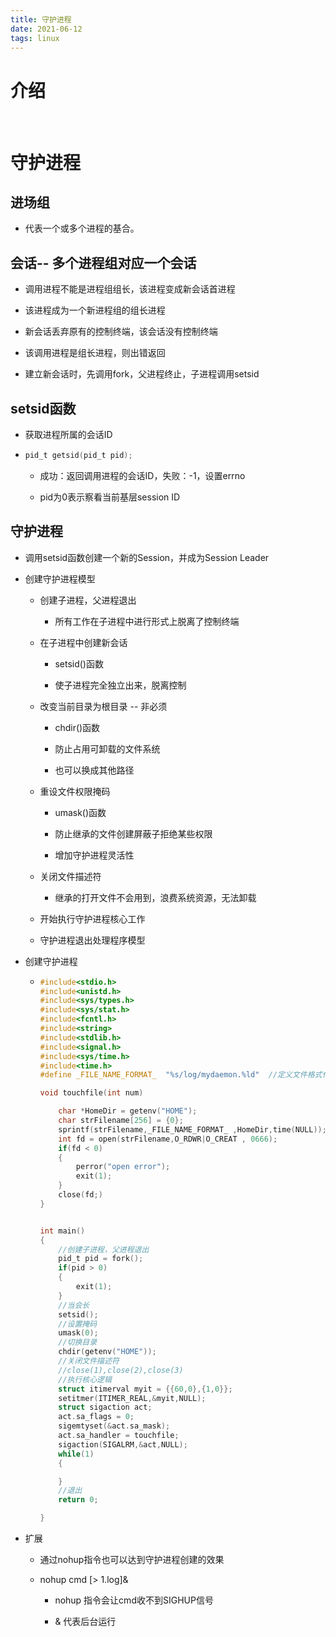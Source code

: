 ```yaml
---
title: 守护进程
date: 2021-06-12
tags: linux
---
```


# 介绍  

​	

<!-- more -->  

# 守护进程

## 进场组

- 代表一个或多个进程的基合。

## 会话--  多个进程组对应一个会话

- 调用进程不能是进程组组长，该进程变成新会话首进程

- 该进程成为一个新进程组的组长进程

- 新会话丢弃原有的控制终端，该会话没有控制终端

- 该调用进程是组长进程，则出错返回

- 建立新会话时，先调用fork，父进程终止，子进程调用setsid

## setsid函数

- 获取进程所属的会话ID

- ```c
  pid_t getsid(pid_t pid); 
  ```
  
  - 成功：返回调用进程的会话ID，失败：-1，设置errno
  
  - pid为0表示察看当前基层session ID

## 守护进程

- 调用setsid函数创建一个新的Session，并成为Session Leader

- 创建守护进程模型
  
  - 创建子进程，父进程退出
    
    - 所有工作在子进程中进行形式上脱离了控制终端
  
  - 在子进程中创建新会话
    
    - setsid()函数
    
    - 使子进程完全独立出来，脱离控制
  
  - 改变当前目录为根目录  -- 非必须
    
    - chdir()函数
    
    - 防止占用可卸载的文件系统
    
    - 也可以换成其他路径
  
  - 重设文件权限掩码
    
    - umask()函数
    
    - 防止继承的文件创建屏蔽子拒绝某些权限
    
    - 增加守护进程灵活性
  
  - 关闭文件描述符
    
    - 继承的打开文件不会用到，浪费系统资源，无法卸载
  
  - 开始执行守护进程核心工作
  
  - 守护进程退出处理程序模型

- 创建守护进程
  
  - ```c
    #include<stdio.h>
    #include<unistd.h>
    #include<sys/types.h>
    #include<sys/stat.h>
    #include<fcntl.h>
    #include<string>
    #include<stdlib.h>
    #include<signal.h>
    #include<sys/time.h>
    #include<time.h>
    #define _FILE_NAME_FORMAT_  "%s/log/mydaemon.%ld"  //定义文件格式化
    
    void touchfile(int num)
    
        char *HomeDir = getenv("HOME");
        char strFilename[256] = {0};
        sprintf(strFilename,_FILE_NAME_FORMAT_ ,HomeDir,time(NULL));
        int fd = open(strFilename,O_RDWR|O_CREAT , 0666);
        if(fd < 0)
        {
            perror("open error");
            exit(1);    
        }
        close(fd;)
    }
    
    
    int main()
    {
        //创建子进程，父进程退出
        pid_t pid = fork();
        if(pid > 0)
        {
            exit(1);
        }
        //当会长
        setsid();
        //设置掩码
        umask(0);
        //切换目录
        chdir(getenv("HOME"));
        //关闭文件描述符
        //close(1),close(2),close(3)
        //执行核心逻辑
        struct itimerval myit = {{60,0},{1,0}};
        setitmer(ITIMER_REAL,&myit,NULL);
        struct sigaction act;
        act.sa_flags = 0;
        sigemtyset(&act.sa_mask);
        act.sa_handler = touchfile;
        sigaction(SIGALRM,&act,NULL);
        while(1)
        {
    
        }
        //退出
        return 0;
    
    }
    
    ```

- 扩展
  
  - 通过nohup指令也可以达到守护进程创建的效果
  
  - nohup cmd [> 1.log]&
    
    - nohup 指令会让cmd收不到SIGHUP信号
    
    - & 代表后台运行

